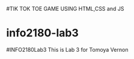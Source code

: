 #TIK TOK TOE GAME USING HTML,CSS and JS

# info2180-lab3

#INFO2180Lab3
This is Lab 3 for Tomoya Vernon
